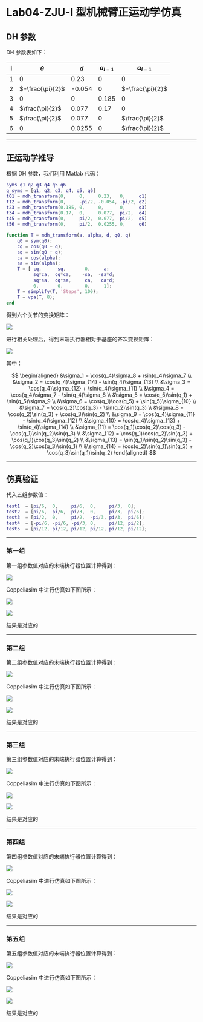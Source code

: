 # Lab04-ZJU-I 型机械臂正运动学仿真

## DH 参数

DH 参数表如下：

| i   | $\theta$         | $d$    | $a_{i-1}$ | $\alpha_{i-1}$   |
| --- | ---------------- | ------ | --------- | ---------------- |
| 1   | 0                | 0.23   | 0         | 0                |
| 2   | $-\frac{\pi}{2}$ | -0.054 | 0         | $-\frac{\pi}{2}$ |
| 3   | 0                | 0      | 0.185     | 0                |
| 4   | $\frac{\pi}{2}$  | 0.077  | 0.17      | 0                |
| 5   | $\frac{\pi}{2}$  | 0.077  | 0         | $\frac{\pi}{2}$  |
| 6   | 0                | 0.0255 | 0         | $\frac{\pi}{2}$  |

***
## 正运动学推导

根据 DH 参数，我们利用 Matlab 代码：

```matlab
syms q1 q2 q3 q4 q5 q6
q_syms = [q1, q2, q3, q4, q5, q6]
t01 = mdh_transform(0,     0,     0.23,   0,     q1)
t12 = mdh_transform(0,     -pi/2, -0.054, -pi/2, q2)
t23 = mdh_transform(0.185, 0,     0,      0,     q3)
t34 = mdh_transform(0.17,  0,     0.077,  pi/2,  q4)
t45 = mdh_transform(0,     pi/2,  0.077,  pi/2,  q5)
t56 = mdh_transform(0,     pi/2,  0.0255, 0,     q6)

function T = mdh_transform(a, alpha, d, q0, q)
    q0 = sym(q0);
    cq = cos(q0 + q);
    sq = sin(q0 + q);
    ca = cos(alpha);
    sa = sin(alpha);
    T = [ cq,     -sq,       0,     a;
          sq*ca,  cq*ca,    -sa,  -sa*d;
          sq*sa,  cq*sa,     ca,   ca*d;
          0,       0,        0,     1];
    T = simplify(T, 'Steps', 100);
    T = vpa(T, 8); 
end
```

得到六个关节的变换矩阵：

![](../../../assets/Pasted%20image%2020251019203827.png)

进行相关处理后，得到末端执行器相对于基座的齐次变换矩阵：

![](../../../assets/Pasted%20image%2020251019211208.png)

其中：

$$
\begin{aligned}
&\sigma_1 = \cos(q_4)\sigma_8 + \sin(q_4)\sigma_7 \\
&\sigma_2 = \cos(q_4)\sigma_{14} - \sin(q_4)\sigma_{13} \\
&\sigma_3 = \cos(q_4)\sigma_{12} + \sin(q_4)\sigma_{11} \\
&\sigma_4 = \cos(q_4)\sigma_7 - \sin(q_4)\sigma_8 \\
&\sigma_5 = \cos(q_5)\sin(q_1) + \sin(q_5)\sigma_9 \\
&\sigma_6 = \cos(q_1)\cos(q_5) + \sin(q_5)\sigma_{10} \\
&\sigma_7 = \cos(q_2)\cos(q_3) - \sin(q_2)\sin(q_3) \\
&\sigma_8 = \cos(q_2)\sin(q_3) + \cos(q_3)\sin(q_2) \\
&\sigma_9 = \cos(q_4)\sigma_{11} - \sin(q_4)\sigma_{12} \\
&\sigma_{10} = \cos(q_4)\sigma_{13} + \sin(q_4)\sigma_{14} \\
&\sigma_{11} = \cos(q_1)\cos(q_2)\cos(q_3) - \cos(q_1)\sin(q_2)\sin(q_3) \\
&\sigma_{12} = \cos(q_1)\cos(q_2)\sin(q_3) + \cos(q_1)\cos(q_3)\sin(q_2) \\
&\sigma_{13} = \sin(q_1)\sin(q_2)\sin(q_3) - \cos(q_2)\cos(q_3)\sin(q_1) \\
&\sigma_{14} = \cos(q_2)\sin(q_1)\sin(q_3) + \cos(q_3)\sin(q_1)\sin(q_2)
\end{aligned}
$$
***
## 仿真验证

代入五组参数值：

```matlab
test1  = [pi/6,  0,     pi/6,  0,     pi/3,  0];
test2  = [pi/6,  pi/6,  pi/3,  0,     pi/3,  pi/6];
test3  = [pi/2,  0,     pi/2,  -pi/3, pi/3,  pi/6];
test4  = [-pi/6, -pi/6, -pi/3, 0,     pi/12, pi/2];
test5  = [pi/12, pi/12, pi/12, pi/12, pi/12, pi/12];
```
***
### 第一组

第一组参数值对应的末端执行器位置计算得到：

![](../../../assets/Pasted%20image%2020251019204708.png)

Coppeliasim 中进行仿真如下图所示：

![](../../../assets/Pasted%20image%2020251019204633.png)

![](../../../assets/Pasted%20image%2020251019204647.png)

结果是对应的
***
### 第二组

第二组参数值对应的末端执行器位置计算得到：

![](../../../assets/Pasted%20image%2020251019204751.png)

Coppeliasim 中进行仿真如下图所示：

![](../../../assets/Pasted%20image%2020251019204943.png)

![](../../../assets/Pasted%20image%2020251019204957.png)

结果是对应的
***
### 第三组

第三组参数值对应的末端执行器位置计算得到：

![](../../../assets/Pasted%20image%2020251019204803.png)

Coppeliasim 中进行仿真如下图所示：

![](../../../assets/Pasted%20image%2020251019205132.png)

![](../../../assets/Pasted%20image%2020251019205150.png)

结果是对应的
***
### 第四组

第四组参数值对应的末端执行器位置计算得到：

![](../../../assets/Pasted%20image%2020251019204812.png)

Coppeliasim 中进行仿真如下图所示：

![](../../../assets/Pasted%20image%2020251019205332.png)

![](../../../assets/Pasted%20image%2020251019205348.png)

结果是对应的
***
### 第五组

第五组参数值对应的末端执行器位置计算得到：

![](../../../assets/Pasted%20image%2020251019204819.png)

Coppeliasim 中进行仿真如下图所示：

![](../../../assets/Pasted%20image%2020251019205447.png)

![](../../../assets/Pasted%20image%2020251019205512.png)

结果是对应的



